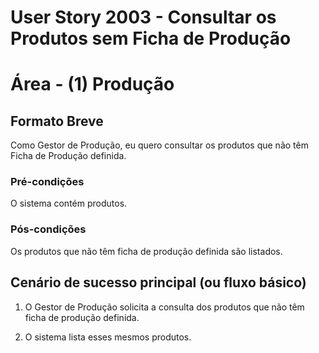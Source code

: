 # User Story 2003 - Consultar os Produtos sem Ficha de Produção # Área - (1) Produção## Formato Breve Como Gestor de Produção, eu quero consultar os produtos que não têm Ficha de Produção definida.### Pré-condições O sistema contém produtos.### Pós-condições Os produtos que não têm ficha de produção definida são listados.## Cenário de sucesso principal (ou fluxo básico) 1. O Gestor de Produção solicita a consulta dos produtos que não têm ficha de produção definida.2. O sistema lista esses mesmos produtos.